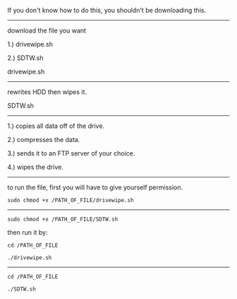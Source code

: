 If you don't know how to do this, you shouldn't be downloading this.

-----------------------------------

download the file you want

  1.) drivewipe.sh
  
  2.) SDTW.sh 

drivewipe.sh

------------

rewrites HDD then wipes it.


SDTW.sh

-------

1.) copies all data off of the drive. 

2.) compresses the data. 

3.) sends it to an FTP server of your choice.

4.) wipes the drive.

-----------------------------------------------

to run the file, first you will have to give yourself permission.

<code>sudo chmod +x /PATH_OF_FILE/drivewipe.sh</code>

----

<code>sudo chmod +x /PATH_OF_FILE/SDTW.sh</code>


then run it by:

<code>cd /PATH_OF_FILE</code>

<code>./drivewipe.sh</code>

----

<code>cd /PATH_OF_FILE</code>

<code>./SDTW.sh</code>
